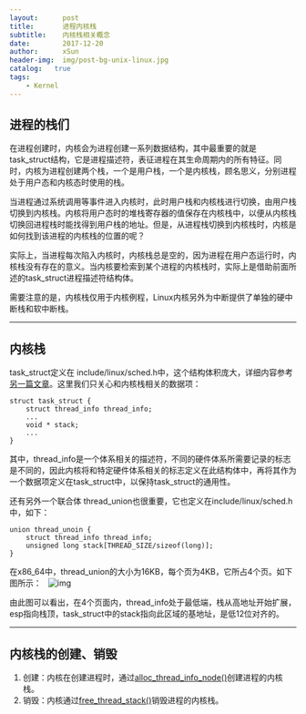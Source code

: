 ```yaml
---
layout:      post
title:       进程内核栈
subtitle:    内核栈相关概念
date:        2017-12-20
author:      xSun
header-img:  img/post-bg-unix-linux.jpg
catalog:   true
tags: 
    - Kernel
---
```



## **进程的栈们**

  在进程创建时，内核会为进程创建一系列数据结构，其中最重要的就是task_struct结构，它是进程描述符，表征进程在其生命周期内的所有特征。同时，内核为进程创建两个栈，一个是用户栈，一个是内核栈，顾名思义，分别进程处于用户态和内核态时使用的栈。
  
  当进程通过系统调用等事件进入内核时，此时用户栈和内核栈进行切换，由用户栈切换到内核栈。内核将用户态时的堆栈寄存器的值保存在内核栈中，以便从内核栈切换回进程栈时能找得到用户栈的地址。但是，从进程栈切换到内核栈时，内核是如何找到该进程的内核栈的位置的呢？
  
  实际上，当进程每次陷入内核时，内核栈总是空的，因为进程在用户态运行时，内核栈没有存在的意义。当内核要检索到某个进程的内核栈时，实际上是借助前面所述的task_struct进程描述符结构体。
  
  需要注意的是，内核栈仅用于内核例程，Linux内核另外为中断提供了单独的硬中断栈和软中断栈。

---

## **内核栈**
 
  task_struct定义在 include/linux/sched.h中，这个结构体积庞大，详细内容参考[另一篇文章][1]。这里我们只关心和内核栈相关的数据项：
	
 
  ```
  struct task_struct {
      struct thread_info thread_info;
	  ...
      void * stack;
	  ...
  }
  ```
 
  其中，thread_info是一个体系相关的描述符，不同的硬件体系所需要记录的标志是不同的，因此内核将和特定硬件体系相关的标志定义在此结构体中，再将其作为一个数据项定义在task_struct中，以保持task_struct的通用性。
  
  还有另外一个联合体 thread_union也很重要，它也定义在include/linux/sched.h中，如下：
  
  ```
  union thread_unoin {
      struct thread_info thread_info;
      unsigned long stack[THREAD_SIZE/sizeof(long)];
  }
  ```
  
  在x86_64中，thread_union的大小为16KB，每个页为4KB，它所占4个页。如下图所示：
  
  ![img](http://p194hb5ge.bkt.clouddn.com/kernel-stack-layout.png "kernel stack")
  
  由此图可以看出，在4个页面内，thread_info处于最低端，栈从高地址开始扩展，esp指向栈顶，task_struct中的stack指向此区域的基地址，是低12位对齐的。
 
----

## **内核栈的创建、销毁**
    
 1. 创建：内核在创建进程时，通过[alloc_thread_info_node()][2]创建进程的内核栈。
 2. 销毁：内核通过[free_thread_stack()][3]销毁进程的内核栈。


  


  [1]: https://github.com/duzhen16/LDD-LinuxDeviceDrivers/tree/master/study/kernel/01-process/01-task/01-task_struct
  [2]: http://elixir.free-electrons.com/linux/v4.10/source/kernel/fork.c#L172
  [3]: http://elixir.free-electrons.com/linux/v4.10/source/kernel/fork.c#L214
